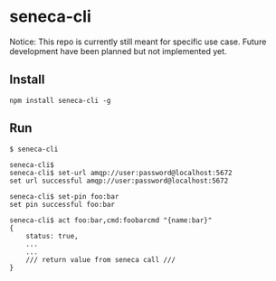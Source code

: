 # seneca-cli

Notice: This repo is currently still meant for specific use case. Future development have been planned but not implemented yet. 

## Install
```
npm install seneca-cli -g
```

## Run
```
$ seneca-cli

seneca-cli$
seneca-cli$ set-url amqp://user:password@localhost:5672
set url successful amqp://user:password@localhost:5672

seneca-cli$ set-pin foo:bar
set pin successful foo:bar

seneca-cli$ act foo:bar,cmd:foobarcmd "{name:bar}"
{ 
    status: true, 
    ...
    ...
    /// return value from seneca call ///
}
 
```



